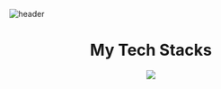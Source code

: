 ![header](https://capsule-render.vercel.app/api?type=rounded&color=gradient&text=Welcome%20to%20uykm%20-%20GitHub!&fontSize=40&fontAlignY=50&fontAlign=50&height=180)

<div align=center><h1>My Tech Stacks</h1></div>

<div align=center>
<img src="https://img.shields.io/badge/java-F05032?style=for-the-badge&logo=java&logoColor=white"> 

